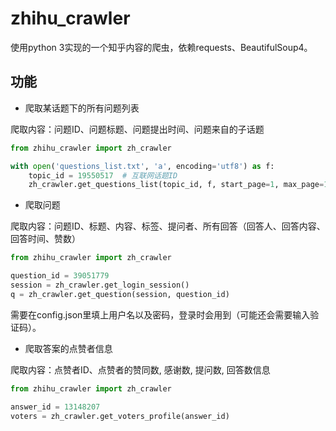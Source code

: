 # zhihu_crawler
使用python 3实现的一个知乎内容的爬虫，依赖requests、BeautifulSoup4。

## 功能
* 爬取某话题下的所有问题列表

爬取内容：问题ID、问题标题、问题提出时间、问题来自的子话题
```python
from zhihu_crawler import zh_crawler

with open('questions_list.txt', 'a', encoding='utf8') as f:
    topic_id = 19550517  # 互联网话题ID
    zh_crawler.get_questions_list(topic_id, f, start_page=1, max_page=10)
```

* 爬取问题

爬取内容：问题ID、标题、内容、标签、提问者、所有回答（回答人、回答内容、回答时间、赞数）
```python
from zhihu_crawler import zh_crawler

question_id = 39051779
session = zh_crawler.get_login_session()
q = zh_crawler.get_question(session, question_id)
```
需要在config.json里填上用户名以及密码，登录时会用到（可能还会需要输入验证码）。

* 爬取答案的点赞者信息

爬取内容：点赞者ID、点赞者的赞同数, 感谢数, 提问数, 回答数信息
```python
from zhihu_crawler import zh_crawler

answer_id = 13148207
voters = zh_crawler.get_voters_profile(answer_id)
```
